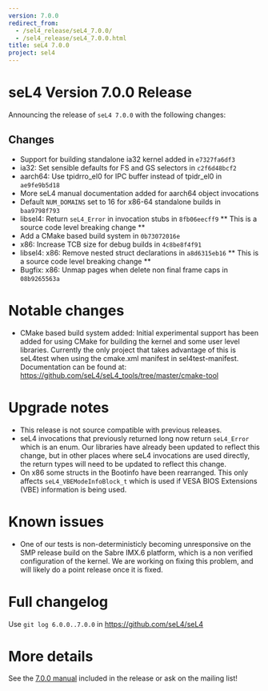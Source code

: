 ```yaml
---
version: 7.0.0
redirect_from:
  - /sel4_release/seL4_7.0.0/
  - /sel4_release/seL4_7.0.0.html
title: seL4 7.0.0
project: sel4
---
```


# seL4 Version 7.0.0 Release
 Announcing the release of `seL4 7.0.0` with the following changes:

## Changes


- Support for building standalone ia32 kernel added in `e7327fa6df3`
- ia32: Set sensible defaults for FS and GS selectors in
        `c2f6d48bcf2`
- aarch64: Use tpidrro_el0 for IPC buffer instead of tpidr_el0
        in `ae9fe9b5d18`
- More seL4 manual documentation added for aarch64 object
        invocations
- Default `NUM_DOMAINS` set to 16 for x86-64 standalone builds in
        `baa9798f793`
- libsel4: Return `seL4_Error` in invocation stubs in `8fb06eecff9`
        ** This is a source code level breaking change **
- Add a CMake based build system in `0b73072016e`
- x86: Increase TCB size for debug builds in `4c8be8f4f91`
- libsel4: x86: Remove nested struct declarations in `a8d6315eb16`
        ** This is a source code level breaking change **
- Bugfix: x86: Unmap pages when delete non final frame caps in
        `08b9265563a`

# Notable changes


- CMake based build system added: Initial experimental support has
        been added for using CMake for building the kernel and some user
        level libraries. Currently the only project that takes advantage
        of this is seL4test when using the cmake.xml manifest
        in sel4test-manifest. Documentation can be found at:
        <https://github.com/seL4/seL4_tools/tree/master/cmake-tool>

# Upgrade notes


- This release is not source compatible with previous releases.
- seL4 invocations that previously returned long now return
        `seL4_Error` which is an enum. Our libraries have already been
        updated to reflect this change, but in other places where seL4
        invocations are used directly, the return types will need to be
        updated to reflect this change.
- On x86 some structs in the Bootinfo have been rearranged. This
        only affects `seL4_VBEModeInfoBlock_t` which is used if VESA
        BIOS Extensions (VBE) information is being used.

# Known issues


- One of our tests is non-deterministicly becoming unresponsive on
        the SMP release build on the Sabre IMX.6 platform, which is a
        non verified configuration of the kernel. We are working on
        fixing this problem, and will likely do a point release once it
        is fixed.

# Full changelog
 Use `git log 6.0.0..7.0.0` in
<https://github.com/seL4/seL4>

# More details
 See the
[7.0.0 manual](http://sel4.systems/Info/Docs/seL4-manual-7.0.0.pdf) included in the release or ask on the mailing list!
